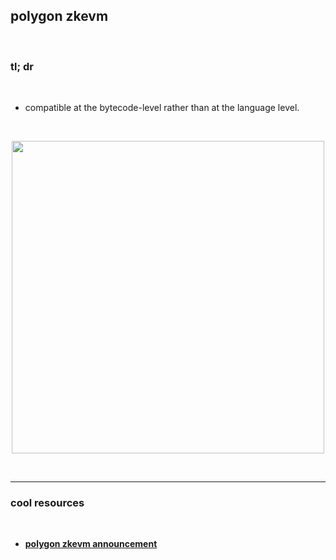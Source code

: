 ## polygon zkevm

<br>

### tl; dr

<br>

* compatible at the bytecode-level rather than at the language level.

<br>

<p align="center">
<img width="500" src="https://user-images.githubusercontent.com/1130416/234144874-e3b04272-8ed7-460d-bbf8-e74a454e4396.png">
</p>

<br>

---

### cool resources

<br>

* **[polygon zkevm announcement](https://polygon.technology/blog/the-future-is-now-for-ethereum-scaling-introducing-polygon-zkevm)**
